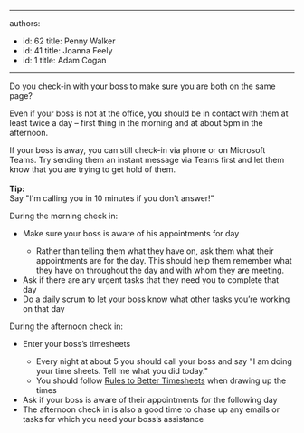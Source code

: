 

---
authors:
  - id: 62
    title: Penny Walker
  - id: 41
    title: Joanna Feely
  - id: 1
    title: Adam Cogan
---




<span class='intro'> Do you check-in with your boss to make sure you are both on the same page?<br> </span>

<p>Even if your boss is not at the office, you should be in contact with them at least twice a day – first thing in the morning and at about 5pm in the afternoon.</p><p>If your boss is away, you can still check-in via phone or on Microsoft Teams. Try sending them an instant message via Teams first and let them know that you are trying to get hold of them. ​<br>&#160;<br><strong>Tip&#58;</strong><br>Say &quot;I'm calling you in 10 minutes if you don't answer!&quot;</p><p>During the morning check in&#58;<br></p><ul><li>Make sure your boss is aware of his appointments for day</li><ul><li>​Rather than telling them what they have on, ask them what their appointments are for the day. This should help them remember what they have on throughout the day and with whom they are meeting.<br></li></ul><li>Ask if there are any urgent tasks that they need you to complete that day&#160;<br></li><li>Do a daily scrum to let your boss know what other tasks you’re working on that day<br></li></ul><p>During the afternoon check in&#58;&#160;<br></p><ul><li>Enter your boss’s timesheets</li><ul><li>​Every night at about 5 you should call your boss and say &quot;I am doing your time sheets. Tell me what you did today.&quot;</li><li>You should follow <a href="/_layouts/15/FIXUPREDIRECT.ASPX?WebId=3dfc0e07-e23a-4cbb-aac2-e778b71166a2&amp;TermSetId=07da3ddf-0924-4cd2-a6d4-a4809ae20160&amp;TermId=cb136e2c-2bd9-47d0-adb6-8f905dc7b828">Rules to Better Timesheets</a> when drawing up the times</li></ul><li>Ask if your boss is aware of their appointments for the following day<br></li><li>The afternoon check in is also a good time to chase up any emails or tasks for which you need your boss’s assistance&#160;<br></li></ul><br><p></p>


